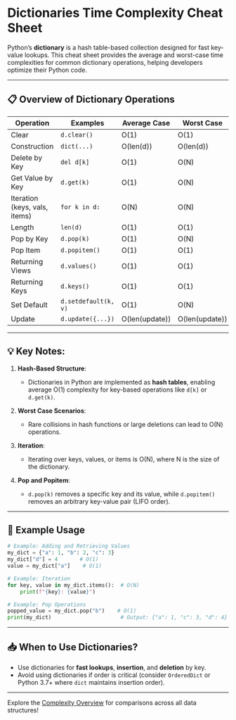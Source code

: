 # Dictionaries Time Complexity Cheat Sheet

Python’s **dictionary** is a hash table-based collection designed for fast key-value lookups. This cheat sheet provides the average and worst-case time complexities for common dictionary operations, helping developers optimize their Python code.

---

## 📋 Overview of Dictionary Operations

| **Operation**         | **Examples**            | **Average Case** | **Worst Case** |
|------------------------|-------------------------|-------------------|----------------|
| Clear                 | `d.clear()`            | O(1)             | O(1)          |
| Construction          | `dict(...)`            | O(len(d))        | O(len(d))     |
| Delete by Key         | `del d[k]`             | O(1)             | O(N)          |
| Get Value by Key      | `d.get(k)`             | O(1)             | O(N)          |
| Iteration (keys, vals, items) | `for k in d:`     | O(N)             | O(N)          |
| Length                | `len(d)`               | O(1)             | O(1)          |
| Pop by Key            | `d.pop(k)`             | O(1)             | O(N)          |
| Pop Item              | `d.popitem()`          | O(1)             | O(1)          |
| Returning Views       | `d.values()`           | O(1)             | O(1)          |
| Returning Keys        | `d.keys()`             | O(1)             | O(1)          |
| Set Default           | `d.setdefault(k, v)`   | O(1)             | O(N)          |
| Update                | `d.update({...})`      | O(len(update))   | O(len(update))|

---

## 💡 Key Notes:

1. **Hash-Based Structure**:
   - Dictionaries in Python are implemented as **hash tables**, enabling average O(1) complexity for key-based operations like `d[k]` or `d.get(k)`.

2. **Worst Case Scenarios**:
   - Rare collisions in hash functions or large deletions can lead to O(N) operations.

3. **Iteration**:
   - Iterating over keys, values, or items is O(N), where N is the size of the dictionary.

4. **Pop and Popitem**:
   - `d.pop(k)` removes a specific key and its value, while `d.popitem()` removes an arbitrary key-value pair (LIFO order).

---

## 📖 Example Usage

```python
# Example: Adding and Retrieving Values
my_dict = {"a": 1, "b": 2, "c": 3}
my_dict["d"] = 4       # O(1)
value = my_dict["a"]    # O(1)

# Example: Iteration
for key, value in my_dict.items():  # O(N)
    print(f"{key}: {value}")

# Example: Pop Operations
popped_value = my_dict.pop("b")    # O(1)
print(my_dict)                      # Output: {"a": 1, "c": 3, "d": 4}
```

---

## 📥 When to Use Dictionaries?
- Use dictionaries for **fast lookups**, **insertion**, and **deletion** by key.
- Avoid using dictionaries if order is critical (consider `OrderedDict` or Python 3.7+ where `dict` maintains insertion order).

---

Explore the [Complexity Overview](complexity_overview.md) for comparisons across all data structures!
